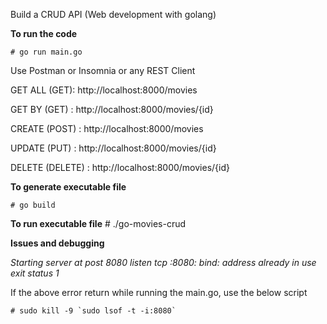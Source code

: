 Build a CRUD API (Web development with golang)

**To run the code**

    # go run main.go

Use Postman or Insomnia or any REST Client

GET ALL (GET): http://localhost:8000/movies

GET BY (GET) : http://localhost:8000/movies/{id}

CREATE (POST) : http://localhost:8000/movies

UPDATE (PUT) : http://localhost:8000/movies/{id}

DELETE (DELETE) : http://localhost:8000/movies/{id}

**To generate executable file**

    # go build 

**To run executable file**
    # ./go-movies-crud

**Issues and debugging**

*Starting server at post 8080*
*listen tcp :8080: bind: address already in use*
*exit status 1*

If the above error return while running the main.go, use the below script

    # sudo kill -9 `sudo lsof -t -i:8080`



